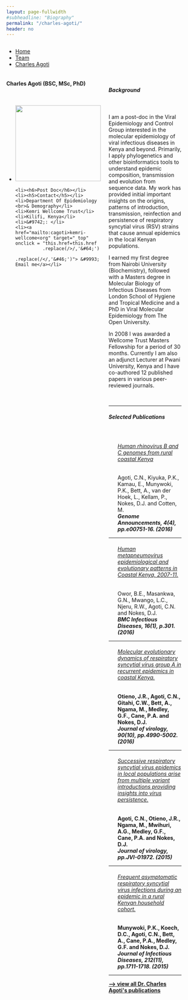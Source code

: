 ```yaml
---
layout: page-fullwidth
#subheadline: "Biography"
permalink: "/charles-agoti/"
header: no
---
```



<div class="row fullWidth">
<div class="large-12 columns">
<ul class="breadcrumbs">
  <li><a href="{{ site.url }}/">Home</a></li>
  <li><a href="{{ site.url }}/team">Team</a></li>
  <li class="unavailable"><a href="#">Charles Agoti</a></li>
</ul>
</div>
</div>



<div class = "row">
<!-- contact block -->
<div class = "large-12 columns">

<div class = "large-3 columns">
<div class="sidebar text-center">
  <h4>Charles Agoti (BSC, MSc, PhD)</h4>
<br>
<ul class="nobull">
	<li><img src="{{ site.url }}/images/Charles-Agoti.jpg" alt="" height="200" width="225"> </li>

	<li><h6>Post Doc</h6></li>
	<li><h5>Contact</h5></li>
	<li>Department Of Epidemiology <br>& Demography</li>
	<li>Kemri Wellcome Trust</li>
	<li>Kilifi, Kenya</li>
	<li>&#9742;: </li>
	<li><a href="mailto:cagoti>kemri-wellcome<org" target="_top" onclick = "this.href=this.href
              .replace(/>/,'&#64;')
              .replace(/</,'&#46;')"> &#9993; Email me</a></li>
	
</ul>
</div>
</div>


<!-- Content -->
<div class = "large-9 columns">

<div class="row">
<br>
<h5>Background</h5>
<br>
<p class="text-justify">
I am a post-doc in the Viral Epidemiology and Control Group interested in the molecular epidemiology of viral infectious diseases in Kenya and beyond. Primarily, I apply phylogenetics and other bioinformatics tools to understand epidemic composition, transmission and evolution from sequence data. My work has provided initial important insights on the origins, patterns of introduction, transmission, reinfection and persistence of respiratory syncytial virus (RSV) strains that cause annual epidemics in the local Kenyan populations. 

</p>

<p class="text-justify">
I earned my first degree from Nairobi University (Biochemistry), followed with a Masters degree in Molecular Biology of Infectious Diseases from London School of Hygiene and Tropical Medicine and a PhD in Viral Molecular Epidemiology from The Open University.
</p>

<p class="text-justify"> 
In 2008 I was awarded a Wellcome Trust Masters Fellowship for a period of  30 months. Currently I am also an adjunct Lecturer at Pwani University, Kenya and I have co-authored 12 published papers in various peer-reviewed journals.
</p>



<!-- Affiliation
<p><h5>Affiliation</h5></p>
<ul>
<li><a href="#"></a></li>
</ul>
</div>  -->


<!-- Current Projects
<div class="row">
<p><h5>Current Projects </h5></p>
<ul>
<li><strong></strong> 
<br> Funded by: </li>
</ul>
</div>  -->


<!-- publications -->

<br>

<hr>
<div class="row">
<h5>Selected Publications </h5>
</div>
<br>

<div class="row">
<ul class="nobull">
	<h6><a href="">Human rhinovirus B and C genomes from rural coastal Kenya</a></h6>
	<p>Agoti, C.N., Kiyuka, P.K., Kamau, E., Munywoki, P.K., Bett, A., van der Hoek, L., Kellam, P., Nokes, D.J. and Cotten, M.
	<br><em><strong>Genome Announcements, 4(4), pp.e00751-16. (2016) </strong> </em> </p>
</ul>
</div>
<hr>	

<div class="row">
<ul class="nobull">
	<h6><a href="">Human metapneumovirus epidemiological and evolutionary patterns in Coastal Kenya, 2007-11.</a></h6>
	<p>Owor, B.E., Masankwa, G.N., Mwango, L.C., Njeru, R.W., Agoti, C.N. and Nokes, D.J.
	<br><em><strong> BMC Infectious Diseases, 16(1), p.301. (2016)</em> </p>
</ul>
</div>
<hr>

<div class="row">
<ul class="nobull">
	<h6><a href="">Molecular evolutionary dynamics of respiratory syncytial virus group A in recurrent epidemics in coastal Kenya.</a></h6>
	<p>Otieno, J.R., Agoti, C.N., Gitahi, C.W., Bett, A., Ngama, M., Medley, G.F., Cane, P.A. and Nokes, D.J.
	<br><em><strong>Journal of virology, 90(10), pp.4990-5002. (2016)</strong></em> </p>
</ul>
</div>
<hr>

<div class="row">
<ul class="nobull">
	<h6><a href="">Successive respiratory syncytial virus epidemics in local populations arise from multiple variant introductions providing insights into virus persistence.</a></h6>
	<p>Agoti, C.N., Otieno, J.R., Ngama, M., Mwihuri, A.G., Medley, G.F., Cane, P.A. and Nokes, D.J.
	<br><em><strong>Journal of virology, pp.JVI-01972. (2015)</strong></em> </p>
</ul>
</div>
<hr>

<div class="row">
<ul class="nobull">
	<h6><a href="">Frequent asymptomatic respiratory syncytial virus infections during an epidemic in a rural Kenyan household cohort.</a></h6>
	<p>Munywoki, P.K., Koech, D.C., Agoti, C.N., Bett, A., Cane, P.A., Medley, G.F. and Nokes, D.J. 
	<br><em><strong>Journal of Infectious Diseases, 212(11), pp.1711-1718. (2015)</strong></em> </p>
</ul>
</div>
<hr>
<a href="https://www.ncbi.nlm.nih.gov/pubmed/?term=charles+agoti" target="_blank"> --> view all Dr. Charles Agoti's publications</a>

</div>
</div>
</div>

